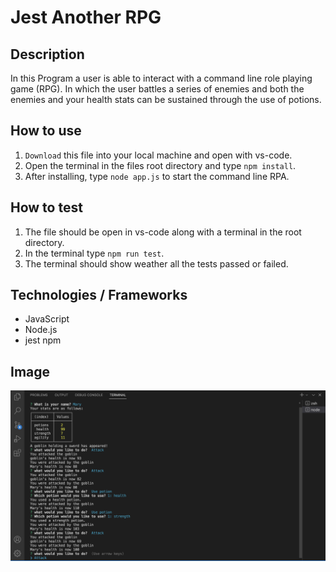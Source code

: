 # Jest Another RPG

## Description
 In this Program a user is able to interact with a command line role playing game (RPG). In which the user battles a series of enemies and both the enemies and your health stats can be sustained through the use of potions.

## How to use
1. ``Download`` this file into your local machine and open with vs-code.
2. Open the terminal in the files root directory and type ``npm install``.
3. After installing, type ``node app.js`` to start the command line RPA.

## How to test
1. The file should be open in vs-code along with a terminal in the root directory.
2. In the terminal type ``npm run test``.
3. The terminal should show weather all the tests passed or failed.

## Technologies / Frameworks
* JavaScript
* Node.js
* jest npm

## Image
![RPA](./images/RPG.png)